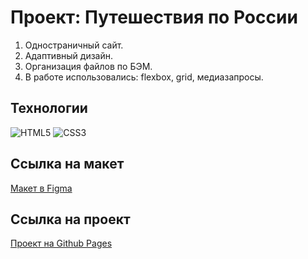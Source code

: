 # Проект: Путешествия по России

1. Одностраничный сайт.
2. Адаптивный дизайн.
3. Организация файлов по БЭМ.
4. В работе использовались: flexbox, grid, медиазапросы.

## Технологии

![HTML5](https://img.shields.io/badge/html5-%23E34F26.svg?style=for-the-badge&logo=html5&logoColor=white)
![CSS3](https://img.shields.io/badge/css3-%231572B6.svg?style=for-the-badge&logo=css3&logoColor=white)

## Ссылка на макет

[Макет в Figma](https://www.figma.com/file/5S2WSbEFL6awjVWJ0NWL8Q/Sprint-3_-Russia-_-desktop-mobile?node-id=28503%3A0)

## Ссылка на проект

[Проект на Github Pages](https://tany-filateva.github.io/russian-travel/)

